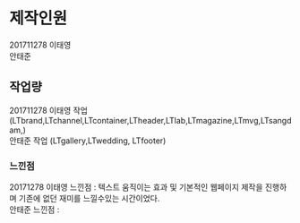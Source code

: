 # 제작인원
201711278 이태영  
          안태준
## 작업량
201711278 이태영 작업 (LTbrand,LTchannel,LTcontainer,LTheader,LTlab,LTmagazine,LTmvg,LTsangdam,)  
          안태준 작업 (LTgallery,LTwedding, LTfooter)
          
### 느낀점
20171278 이태영 느낀점 : 텍스트 움직이는 효과 및 기본적인 웹페이지 제작을 진행하며 기존에 없던 재미를 느낄수있는 시간이었다.  
         안태준 느낀점 :
